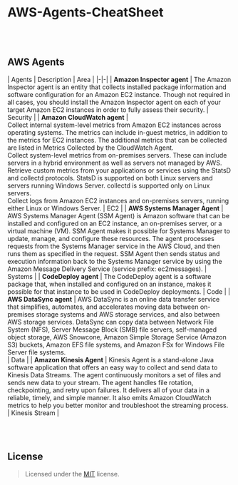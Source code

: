 
# AWS-Agents-CheatSheet

<br><br>

## AWS Agents


| Agents | Description | Area |
|-|-|
| **Amazon Inspector agent** | The Amazon Inspector agent is an entity that collects installed package information and software configuration for an Amazon EC2 instance. Though not required in all cases, you should install the Amazon Inspector agent on each of your target Amazon EC2 instances in order to fully assess their security. | Security |
| **Amazon CloudWatch agent** | <br> Collect internal system-level metrics from Amazon EC2 instances across operating systems. The metrics can include in-guest metrics, in addition to the metrics for EC2 instances. The additional metrics that can be collected are listed in Metrics Collected by the CloudWatch Agent. <br> Collect system-level metrics from on-premises servers. These can include servers in a hybrid environment as well as servers not managed by AWS. <br> Retrieve custom metrics from your applications or services using the StatsD and collectd protocols. StatsD is supported on both Linux servers and servers running Windows Server. collectd is supported only on Linux servers. <br> Collect logs from Amazon EC2 instances and on-premises servers, running either Linux or Windows Server.  | EC2 |
| **AWS Systems Manager Agent** | AWS Systems Manager Agent (SSM Agent) is Amazon software that can be installed and configured on an EC2 instance, an on-premises server, or a virtual machine (VM). SSM Agent makes it possible for Systems Manager to update, manage, and configure these resources. The agent processes requests from the Systems Manager service in the AWS Cloud, and then runs them as specified in the request. SSM Agent then sends status and execution information back to the Systems Manager service by using the Amazon Message Delivery Service (service prefix: ec2messages). | Systems |
| **CodeDeploy agent** | The CodeDeploy agent is a software package that, when installed and configured on an instance, makes it possible for that instance to be used in CodeDeploy deployments. | Code | 
| **AWS DataSync agent** | AWS DataSync is an online data transfer service that simplifies, automates, and accelerates moving data between on-premises storage systems and AWS storage services, and also between AWS storage services. DataSync can copy data between Network File System (NFS), Server Message Block (SMB) file servers, self-managed object storage, AWS Snowcone, Amazon Simple Storage Service (Amazon S3) buckets, Amazon EFS file systems, and Amazon FSx for Windows File Server file systems. <br>   | Data |
| **Amazon Kinesis Agent** | Kinesis Agent is a stand-alone Java software application that offers an easy way to collect and send data to Kinesis Data Streams. The agent continuously monitors a set of files and sends new data to your stream. The agent handles file rotation, checkpointing, and retry upon failures. It delivers all of your data in a reliable, timely, and simple manner. It also emits Amazon CloudWatch metrics to help you better monitor and troubleshoot the streaming process. | Kinesis Stream |


<br><br>

## License

> Licensed under the [MIT](license) license.